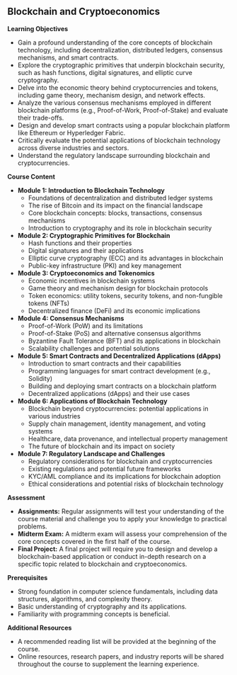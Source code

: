 ## Blockchain and Cryptoeconomics

**Learning Objectives**

* Gain a profound understanding of the core concepts of blockchain technology, including decentralization, distributed ledgers, consensus mechanisms, and smart contracts.
* Explore the cryptographic primitives that underpin blockchain security, such as hash functions, digital signatures, and elliptic curve cryptography.
* Delve into the economic theory behind cryptocurrencies and tokens, including game theory, mechanism design, and network effects.
* Analyze the various consensus mechanisms employed in different blockchain platforms (e.g., Proof-of-Work, Proof-of-Stake) and evaluate their trade-offs.
* Design and develop smart contracts using a popular blockchain platform like Ethereum or Hyperledger Fabric.
* Critically evaluate the potential applications of blockchain technology across diverse industries and sectors.
* Understand the regulatory landscape surrounding blockchain and cryptocurrencies.

**Course Content**

* **Module 1: Introduction to Blockchain Technology**
    * Foundations of decentralization and distributed ledger systems
    * The rise of Bitcoin and its impact on the financial landscape
    * Core blockchain concepts: blocks, transactions, consensus mechanisms
    * Introduction to cryptography and its role in blockchain security
* **Module 2: Cryptographic Primitives for Blockchain**
    * Hash functions and their properties
    * Digital signatures and their applications
    * Elliptic curve cryptography (ECC) and its advantages in blockchain
    * Public-key infrastructure (PKI) and key management
* **Module 3: Cryptoeconomics and Tokenomics**
    * Economic incentives in blockchain systems
    * Game theory and mechanism design for blockchain protocols
    * Token economics: utility tokens, security tokens, and non-fungible tokens (NFTs)
    * Decentralized finance (DeFi) and its economic implications
* **Module 4: Consensus Mechanisms**
    * Proof-of-Work (PoW) and its limitations
    * Proof-of-Stake (PoS) and alternative consensus algorithms
    * Byzantine Fault Tolerance (BFT) and its applications in blockchain
    * Scalability challenges and potential solutions
* **Module 5: Smart Contracts and Decentralized Applications (dApps)**
    * Introduction to smart contracts and their capabilities
    * Programming languages for smart contract development (e.g., Solidity)
    * Building and deploying smart contracts on a blockchain platform
    * Decentralized applications (dApps) and their use cases
* **Module 6: Applications of Blockchain Technology**
    * Blockchain beyond cryptocurrencies: potential applications in various industries
    * Supply chain management, identity management, and voting systems
    * Healthcare, data provenance, and intellectual property management
    * The future of blockchain and its impact on society
* **Module 7: Regulatory Landscape and Challenges**
    * Regulatory considerations for blockchain and cryptocurrencies
    * Existing regulations and potential future frameworks
    * KYC/AML compliance and its implications for blockchain adoption
    * Ethical considerations and potential risks of blockchain technology

**Assessment**

* **Assignments:** Regular assignments will test your understanding of the course material and challenge you to apply your knowledge to practical problems.
* **Midterm Exam:** A midterm exam will assess your comprehension of the core concepts covered in the first half of the course.
* **Final Project:** A final project will require you to design and develop a blockchain-based application or conduct in-depth research on a specific topic related to blockchain and cryptoeconomics.

**Prerequisites**

* Strong foundation in computer science fundamentals, including data structures, algorithms, and complexity theory.
* Basic understanding of cryptography and its applications.
* Familiarity with programming concepts is beneficial.

**Additional Resources**

* A recommended reading list will be provided at the beginning of the course.
* Online resources, research papers, and industry reports will be shared throughout the course to supplement the learning experience.

